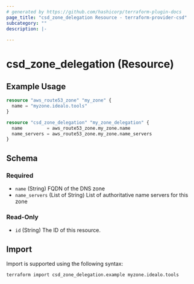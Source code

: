 ```yaml
---
# generated by https://github.com/hashicorp/terraform-plugin-docs
page_title: "csd_zone_delegation Resource - terraform-provider-csd"
subcategory: ""
description: |-
  
---
```


# csd_zone_delegation (Resource)



## Example Usage

```terraform
resource "aws_route53_zone" "my_zone" {
  name = "myzone.idealo.tools"
}

resource "csd_zone_delegation" "my_zone_delegation" {
  name         = aws_route53_zone.my_zone.name
  name_servers = aws_route53_zone.my_zone.name_servers
}
```

<!-- schema generated by tfplugindocs -->
## Schema

### Required

- `name` (String) FQDN of the DNS zone
- `name_servers` (List of String) List of authoritative name servers for this zone

### Read-Only

- `id` (String) The ID of this resource.

## Import

Import is supported using the following syntax:

```shell
terraform import csd_zone_delegation.example myzone.idealo.tools
```
